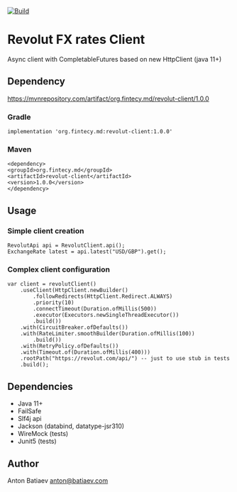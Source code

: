 [![Build](https://github.com/fintecy/revolut-client/actions/workflows/gradle.yml/badge.svg?branch=main)](https://github.com/fintecy/revolut-client/actions/workflows/gradle.yml)

# Revolut FX rates Client

Async client with CompletableFutures based on new HttpClient (java 11+)

## Dependency
https://mvnrepository.com/artifact/org.fintecy.md/revolut-client/1.0.0

### Gradle
```
implementation 'org.fintecy.md:revolut-client:1.0.0'
```

### Maven
```
<dependency>
<groupId>org.fintecy.md</groupId>
<artifactId>revolut-client</artifactId>
<version>1.0.0</version>
</dependency>
```

## Usage
### Simple client creation
```
RevolutApi api = RevolutClient.api();
ExchangeRate latest = api.latest("USD/GBP").get();
```
### Complex client configuration
```
var client = revolutClient()
    .useClient(HttpClient.newBuilder()
        .followRedirects(HttpClient.Redirect.ALWAYS)
        .priority(10)
        .connectTimeout(Duration.ofMillis(500))
        .executor(Executors.newSingleThreadExecutor())
        .build())
    .with(CircuitBreaker.ofDefaults())
    .with(RateLimiter.smoothBuilder(Duration.ofMillis(100))
        .build())
    .with(RetryPolicy.ofDefaults())
    .with(Timeout.of(Duration.ofMillis(400)))
    .rootPath("https://revolut.com/api/") -- just to use stub in tests
    .build();
```

## Dependencies
- Java 11+
- FailSafe
- Slf4j api
- Jackson (databind, datatype-jsr310)
- WireMock (tests)
- Junit5 (tests)

## Author
Anton Batiaev <anton@batiaev.com>
